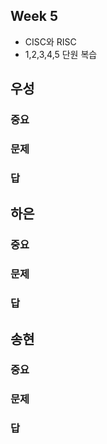 ## Week 5
- CISC와 RISC
- 1,2,3,4,5 단원 복습

## 우성

### 중요
### 문제
### 답

## 하은

### 중요
### 문제
### 답

## 송현

### 중요
### 문제
### 답

